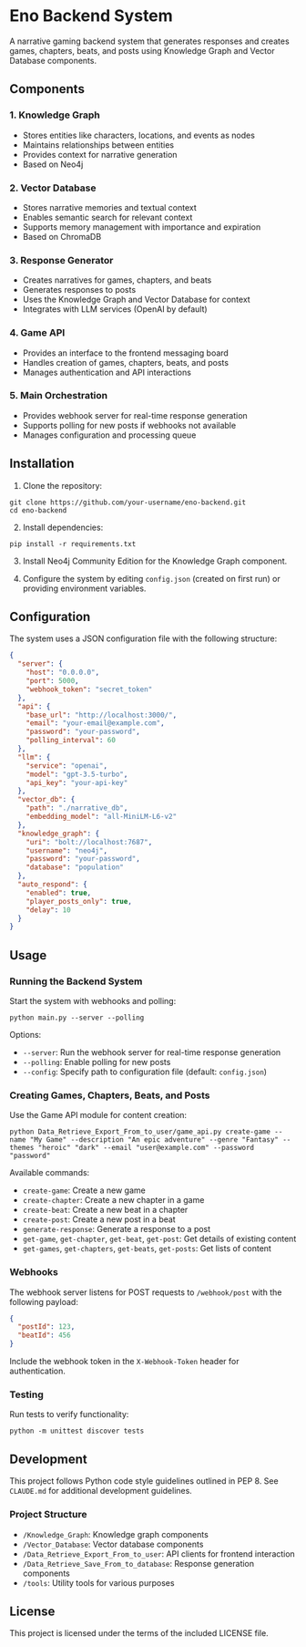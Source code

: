 # Eno Backend System

A narrative gaming backend system that generates responses and creates games, chapters, beats, and posts using Knowledge Graph and Vector Database components.

## Components

### 1. Knowledge Graph

- Stores entities like characters, locations, and events as nodes
- Maintains relationships between entities
- Provides context for narrative generation
- Based on Neo4j

### 2. Vector Database

- Stores narrative memories and textual context
- Enables semantic search for relevant context
- Supports memory management with importance and expiration
- Based on ChromaDB

### 3. Response Generator

- Creates narratives for games, chapters, and beats
- Generates responses to posts
- Uses the Knowledge Graph and Vector Database for context
- Integrates with LLM services (OpenAI by default)

### 4. Game API

- Provides an interface to the frontend messaging board
- Handles creation of games, chapters, beats, and posts
- Manages authentication and API interactions

### 5. Main Orchestration

- Provides webhook server for real-time response generation
- Supports polling for new posts if webhooks not available
- Manages configuration and processing queue

## Installation

1. Clone the repository:
```
git clone https://github.com/your-username/eno-backend.git
cd eno-backend
```

2. Install dependencies:
```
pip install -r requirements.txt
```

3. Install Neo4j Community Edition for the Knowledge Graph component.

4. Configure the system by editing `config.json` (created on first run) or providing environment variables.

## Configuration

The system uses a JSON configuration file with the following structure:

```json
{
  "server": {
    "host": "0.0.0.0",
    "port": 5000,
    "webhook_token": "secret_token"
  },
  "api": {
    "base_url": "http://localhost:3000/",
    "email": "your-email@example.com",
    "password": "your-password",
    "polling_interval": 60
  },
  "llm": {
    "service": "openai",
    "model": "gpt-3.5-turbo",
    "api_key": "your-api-key"
  },
  "vector_db": {
    "path": "./narrative_db",
    "embedding_model": "all-MiniLM-L6-v2"
  },
  "knowledge_graph": {
    "uri": "bolt://localhost:7687",
    "username": "neo4j",
    "password": "your-password",
    "database": "population"
  },
  "auto_respond": {
    "enabled": true,
    "player_posts_only": true,
    "delay": 10
  }
}
```

## Usage

### Running the Backend System

Start the system with webhooks and polling:

```
python main.py --server --polling
```

Options:
- `--server`: Run the webhook server for real-time response generation
- `--polling`: Enable polling for new posts
- `--config`: Specify path to configuration file (default: `config.json`)

### Creating Games, Chapters, Beats, and Posts

Use the Game API module for content creation:

```
python Data_Retrieve_Export_From_to_user/game_api.py create-game --name "My Game" --description "An epic adventure" --genre "Fantasy" --themes "heroic" "dark" --email "user@example.com" --password "password"
```

Available commands:
- `create-game`: Create a new game
- `create-chapter`: Create a new chapter in a game
- `create-beat`: Create a new beat in a chapter
- `create-post`: Create a new post in a beat
- `generate-response`: Generate a response to a post
- `get-game`, `get-chapter`, `get-beat`, `get-post`: Get details of existing content
- `get-games`, `get-chapters`, `get-beats`, `get-posts`: Get lists of content

### Webhooks

The webhook server listens for POST requests to `/webhook/post` with the following payload:

```json
{
  "postId": 123,
  "beatId": 456
}
```

Include the webhook token in the `X-Webhook-Token` header for authentication.

### Testing

Run tests to verify functionality:

```
python -m unittest discover tests
```

## Development

This project follows Python code style guidelines outlined in PEP 8. See `CLAUDE.md` for additional development guidelines.

### Project Structure

- `/Knowledge_Graph`: Knowledge graph components
- `/Vector_Database`: Vector database components
- `/Data_Retrieve_Export_From_to_user`: API clients for frontend interaction
- `/Data_Retrieve_Save_From_to_database`: Response generation components
- `/tools`: Utility tools for various purposes

## License

This project is licensed under the terms of the included LICENSE file.